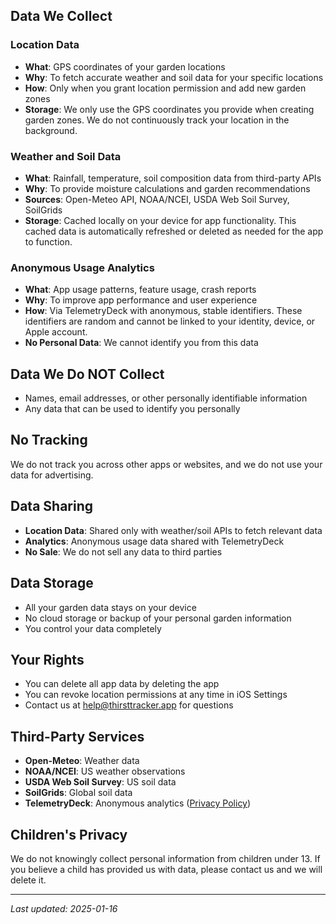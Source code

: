 ## Data We Collect

### Location Data
- **What**: GPS coordinates of your garden locations
- **Why**: To fetch accurate weather and soil data for your specific locations
- **How**: Only when you grant location permission and add new garden zones
- **Storage**: We only use the GPS coordinates you provide when creating garden zones. We do not continuously track your location in the background.

### Weather and Soil Data
- **What**: Rainfall, temperature, soil composition data from third-party APIs
- **Why**: To provide moisture calculations and garden recommendations
- **Sources**: Open-Meteo API, NOAA/NCEI, USDA Web Soil Survey, SoilGrids
- **Storage**: Cached locally on your device for app functionality. This cached data is automatically refreshed or deleted as needed for the app to function.

### Anonymous Usage Analytics
- **What**: App usage patterns, feature usage, crash reports
- **Why**: To improve app performance and user experience
- **How**: Via TelemetryDeck with anonymous, stable identifiers. These identifiers are random and cannot be linked to your identity, device, or Apple account.
- **No Personal Data**: We cannot identify you from this data

## Data We Do NOT Collect
- Names, email addresses, or other personally identifiable information
- Any data that can be used to identify you personally

## No Tracking
We do not track you across other apps or websites, and we do not use your data for advertising.

## Data Sharing
- **Location Data**: Shared only with weather/soil APIs to fetch relevant data
- **Analytics**: Anonymous usage data shared with TelemetryDeck
- **No Sale**: We do not sell any data to third parties

## Data Storage
- All your garden data stays on your device
- No cloud storage or backup of your personal garden information
- You control your data completely

## Your Rights
- You can delete all app data by deleting the app
- You can revoke location permissions at any time in iOS Settings
- Contact us at help@thirsttracker.app for questions

## Third-Party Services
- **Open-Meteo**: Weather data
- **NOAA/NCEI**: US weather observations
- **USDA Web Soil Survey**: US soil data
- **SoilGrids**: Global soil data
- **TelemetryDeck**: Anonymous analytics ([Privacy Policy](https://telemetrydeck.com/privacy))

## Children's Privacy
We do not knowingly collect personal information from children under 13. If you believe a child has provided us with data, please contact us and we will delete it.

---

*Last updated: 2025-01-16*
